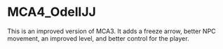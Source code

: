 # MCA4_OdellJJ
This is an improved version of MCA3. It adds a freeze arrow, better NPC movement, an improved level, and better control for the player.
